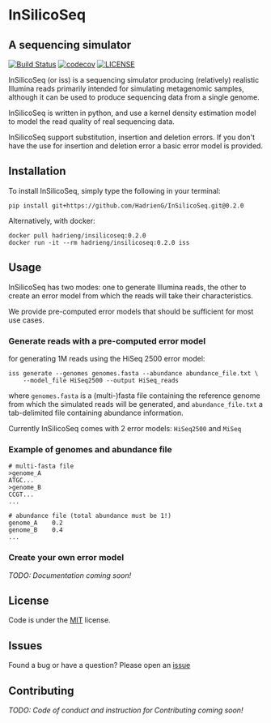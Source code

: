 # InSilicoSeq
## A sequencing simulator

[![Build Status](https://travis-ci.org/HadrienG/InSilicoSeq.svg?branch=master)](https://travis-ci.org/HadrienG/InSilicoSeq)
[![codecov](https://codecov.io/gh/HadrienG/InSilicoSeq/branch/master/graph/badge.svg)](https://codecov.io/gh/HadrienG/InSilicoSeq)
[![LICENSE](https://img.shields.io/badge/license-MIT-lightgrey.svg)](LICENSE)

InSilicoSeq (or iss) is a sequencing simulator producing (relatively) realistic
Illumina reads primarily intended for simulating metagenomic samples, although it can be used to produce sequencing data from a single genome.

InSilicoSeq is written in python, and use a kernel density estimation model to
model the read quality of real sequencing data.

InSilicoSeq support substitution, insertion and deletion errors. If you don't have
the use for insertion and deletion error a basic error model is provided.

## Installation

To install InSilicoSeq, simply type the following in your terminal:

`pip install git+https://github.com/HadrienG/InSilicoSeq.git@0.2.0`

Alternatively, with docker:

```shell
docker pull hadrieng/insilicoseq:0.2.0
docker run -it --rm hadrieng/insilicoseq:0.2.0 iss
```

## Usage

InSilicoSeq has two modes: one to generate Illumina reads, the other to create
an error model from which the reads will take their characteristics.

We provide pre-computed error models that should be sufficient for most use
cases.

### Generate reads with a pre-computed error model

for generating 1M reads using the HiSeq 2500 error model:

```shell
iss generate --genomes genomes.fasta --abundance abundance_file.txt \
    --model_file HiSeq2500 --output HiSeq_reads
```

where `genomes.fasta` is a (multi-)fasta file containing the reference genome from which the simulated reads will be generated, and `abundance_file.txt` a tab-delimited file containing abundance information.

Currently InSilicoSeq comes with 2 error models: `HiSeq2500` and `MiSeq`

### Example of genomes and abundance file

```
# multi-fasta file
>genome_A
ATGC...
>genome_B
CCGT...
...

# abundance file (total abundance must be 1!)
genome_A    0.2
genome_B    0.4
...
```

### Create your own error model

*TODO: Documentation coming soon!*

## License

Code is under the [MIT](LICENSE) license.

## Issues

Found a bug or have a question? Please open an [issue](https://github.com/HadrienG/InSilicoSeq/issues)

## Contributing

*TODO: Code of conduct and instruction for Contributing coming soon!*
